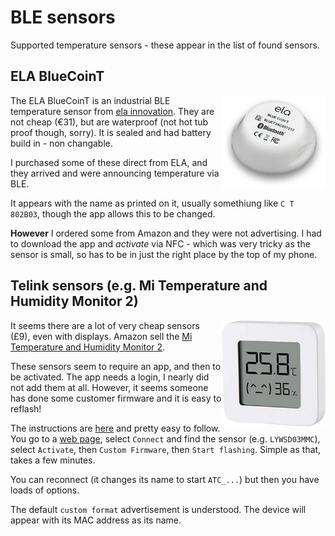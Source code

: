 # BLE sensors

Supported temperature sensors - these appear in the list of found sensors.

## ELA BlueCoinT

<img src="BlueCoinT.png" align=right width="33%">

The ELA BlueCoinT is an industrial BLE temperature sensor from [ela innovation](https://elainnovation.com/en/product/blue-coin-t-en/). They are not cheap (€31), but are waterproof (not hot tub proof though, sorry). It is sealed and had battery build in - non changable.

I purchased some of these direct from ELA, and they arrived and were announcing temperature via BLE.

It appears with the name as printed on it, usually somethiung like `C T 802B03`, though the app allows this to be changed.

**However** I ordered some from Amazon and they were not advertising. I had to download the app and *activate* via NFC - which was very tricky as the sensor is small, so has to be in just the right place by the top of my phone.

## Telink  sensors (e.g. Mi Temperature and Humidity Monitor 2)

<img src="MiSensor.jpg" align=right width="33%">

It seems there are a lot of very cheap sensors (£9), even with displays. Amazon sell the [Mi Temperature and Humidity Monitor 2](https://www.amazon.co.uk/dp/B08C7KVDJW).

These sensors seem to require an app, and then to be activated. The app needs a login, I nearly did not add them at all. However, it seems someone has done some customer firmware and it is easy to reflash!

The instructions are [here](https://github.com/pvvx/ATC_MiThermometer#flashing-or-updating-the-firmware-ota) and pretty easy to follow. You go to a [web page](https://pvvx.github.io/ATC_MiThermometer/TelinkMiFlasher.html), select `Connect` and find the sensor (e.g. `LYWSD03MMC`), select `Activate`, then `Custom Firmware`, then `Start flashing`. Simple as that, takes a few minutes.

You can reconnect (it changes its name to start `ATC_...`) but then you have loads of options.

The default `custom format` advertisement is understood. The device will appear with its MAC address as its name.